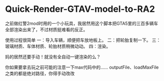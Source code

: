 # Quick-Render-GTAV-model-to-RA2

之前做红警2mod时用的一个小玩具，我居然用这个脚本把GTA5里的三百多辆车全部渲染出来了，不过材质挺难看的反正。

使用过程很简单
一：导入车辆，顺便把车放地板上。
二：把轮胎复制一下。
三：玻璃材质、车体材质、轮胎材质稍微动动。
四：渲染。

妈的居然还要手动！就没有全自动一键渲染的么？

你如果要拿去玩之前可能的注意一下max代码中的……
outputFile、loadMaxFile之类的都是绝对路径，你得手动改改

